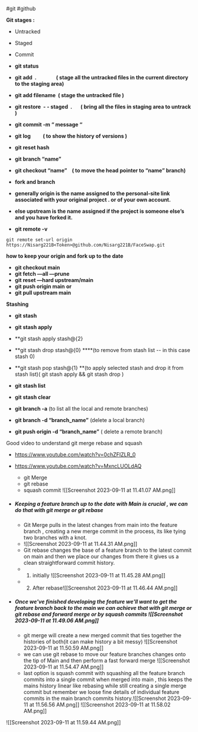 #git
#github


**Git stages :** 

-   Untracked 
-   Staged 
-   Commit  

-   **git status** 
-   **git add  .                ( stage all the untracked files in the current directory to the staging area)**
-   **git add filename  ( stage the untracked file )**
-   **git restore  - - staged  .       ( bring all the files in staging area to untrack )**
-   **git commit -m “ message “**     
-   **git log          ( to show the history of versions )** 
-   **git reset hash**
-   **git branch “name”** 
-   **git checkout “name”    ( to move the head pointer to “name” branch)**
-   **fork and branch** 
-   **generally origin is the name assigned to the personal-site link associated with your original project . or of your own account.**
-   **else upstream is the name assigned if the project is someone else’s and you have forked it.**

- **git remote -v**
```git
git remote set-url origin https://Nisarg221B<Token>@github.com/Nisarg221B/FaceSwap.git
```

**how to keep your origin and fork up to the date**

-   **git checkout main**
-   **git fetch —all —prune**
-   **git reset —hard upstream/main**
-   **git push origin main**
**or** 
-   **git pull upstream main**

**Stashing**

- **git stash**
- **git stash apply**
- **git stash apply stash@{2} 
- **git stash drop stash@{0} ****(to remove from stash list -- in this case stash 0)
- **git stash pop stash@{1} **(to apply selected stash and drop it from stash list)( git stash apply && git stash drop ) 

- **git stash list**
- **git stash clear** 

- **git branch -a**       (to list all the local and remote branches)
- **git branch -d “branch_name”** (delete a local branch)
- **git push origin -d “branch_name”** ( delete a remote branch) 


Good video to understand git merge rebase and squash
- https://www.youtube.com/watch?v=0chZFIZLR_0
- https://www.youtube.com/watch?v=MxncLUOLdAQ
	- git Merge
	- git rebase
	- squash commit
![[Screenshot 2023-09-11 at 11.41.07 AM.png]]


- ##### Keeping a feature branch up to the date with Main is crucial , we can do that with git merge or git rebase

	- Git Merge pulls in the latest changes from main into the feature branch , creating a new merge commit in the process, its like tying two branches with a knot.
	- ![[Screenshot 2023-09-11 at 11.44.31 AM.png]]
	- Git rebase changes the base of a feature branch to the latest commit on main and then we place our changes from there it gives us a clean straightforward commit history.
	- 1. initially ![[Screenshot 2023-09-11 at 11.45.28 AM.png]]
	- 2. After rebase![[Screenshot 2023-09-11 at 11.46.44 AM.png]]


- ##### Once we've finished developing the feature we'll want to get the feature branch back to the main we can achieve that with git merge or git rebase and forward merge or by squash commits ![[Screenshot 2023-09-11 at 11.49.06 AM.png]]
	- git merge will create a new merged commit that ties together the histories of both(it can make history a bit messy) ![[Screenshot 2023-09-11 at 11.50.59 AM.png]]
	- we can use git rebase to move our feature branches changes onto the tip of Main and then perform a fast forward merge ![[Screenshot 2023-09-11 at 11.54.47 AM.png]]
	- last option is squash commit with squashing all the feature branch commits into a single commit when merged into main , this keeps the mains history linear like rebasing while still creating a single merge commit but remember we loose fine details of individual feature commits in the main branch commits history.![[Screenshot 2023-09-11 at 11.56.56 AM.png]] ![[Screenshot 2023-09-11 at 11.58.02 AM.png]]


 ![[Screenshot 2023-09-11 at 11.59.44 AM.png]]